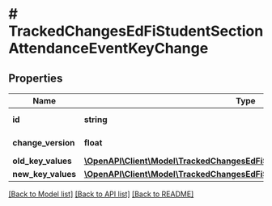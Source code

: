 # # TrackedChangesEdFiStudentSectionAttendanceEventKeyChange

## Properties

Name | Type | Description | Notes
------------ | ------------- | ------------- | -------------
**id** | **string** | Resource identifier | [optional]
**change_version** | **float** | Change version | [optional]
**old_key_values** | [**\OpenAPI\Client\Model\TrackedChangesEdFiStudentSectionAttendanceEventKey**](TrackedChangesEdFiStudentSectionAttendanceEventKey.md) |  | [optional]
**new_key_values** | [**\OpenAPI\Client\Model\TrackedChangesEdFiStudentSectionAttendanceEventKey**](TrackedChangesEdFiStudentSectionAttendanceEventKey.md) |  | [optional]

[[Back to Model list]](../../README.md#models) [[Back to API list]](../../README.md#endpoints) [[Back to README]](../../README.md)
